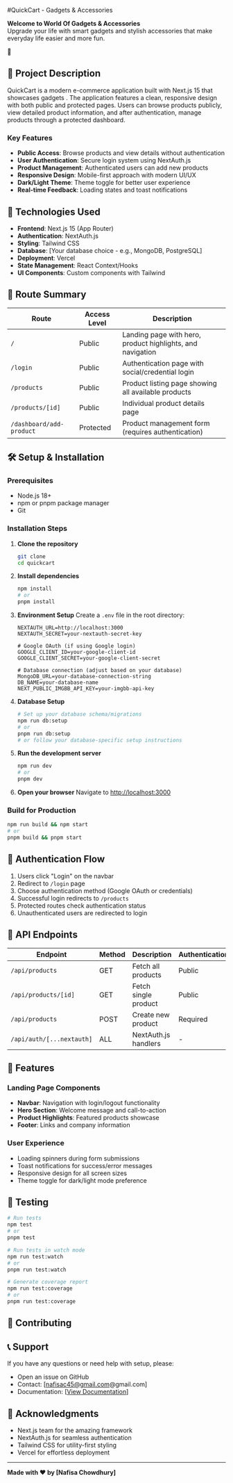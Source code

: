 #QuickCart -  Gadgets & Accessories

**Welcome to World Of Gadgets & Accessories**  
Upgrade your life with smart gadgets and stylish accessories that make everyday life easier and more fun.

🔗
## 📖 Project Description

QuickCart is a modern e-commerce application built with Next.js 15 that showcases gadgets . The application features a clean, responsive design with both public and protected pages. Users can browse products publicly, view detailed product information, and after authentication, manage products through a protected dashboard.

### Key Features

- **Public Access**: Browse products and view details without authentication
- **User Authentication**: Secure login system using NextAuth.js
- **Product Management**: Authenticated users can add new products
- **Responsive Design**: Mobile-first approach with modern UI/UX
- **Dark/Light Theme**: Theme toggle for better user experience
- **Real-time Feedback**: Loading states and toast notifications

## 🚀 Technologies Used

- **Frontend**: Next.js 15 (App Router)
- **Authentication**: NextAuth.js
- **Styling**: Tailwind CSS
- **Database**: [Your database choice - e.g., MongoDB, PostgreSQL]
- **Deployment**: Vercel
- **State Management**: React Context/Hooks
- **UI Components**: Custom components with Tailwind

## 📂 Route Summary

| Route | Access Level | Description |
|-------|-------------|-------------|
| `/` | Public | Landing page with hero, product highlights, and navigation |
| `/login` | Public | Authentication page with social/credential login |
| `/products` | Public | Product listing page showing all available products |
| `/products/[id]` | Public | Individual product details page |
| `/dashboard/add-product` | Protected | Product management form (requires authentication) |

## 🛠️ Setup & Installation

### Prerequisites

- Node.js 18+ 
- npm or pnpm package manager
- Git

### Installation Steps

1. **Clone the repository**
   ```bash
   git clone
   cd quickcart
   ```

2. **Install dependencies**
   ```bash
   npm install
   # or
   pnpm install
   ```

3. **Environment Setup**
   Create a `.env` file in the root directory:
   ```env
   NEXTAUTH_URL=http://localhost:3000
   NEXTAUTH_SECRET=your-nextauth-secret-key
   
   # Google OAuth (if using Google login)
   GOOGLE_CLIENT_ID=your-google-client-id
   GOOGLE_CLIENT_SECRET=your-google-client-secret
   
   # Database connection (adjust based on your database)
   MongoDB_URL=your-database-connection-string
   DB_NAME=your-database-name
   NEXT_PUBLIC_IMGBB_API_KEY=your-imgbb-api-key
   ```

4. **Database Setup**
   ```bash
   # Set up your database schema/migrations
   npm run db:setup
   # or
   pnpm run db:setup
   # or follow your database-specific setup instructions
   ```

5. **Run the development server**
   ```bash
   npm run dev
   # or
   pnpm dev
   ```

6. **Open your browser**
   Navigate to [http://localhost:3000](http://localhost:3000)

### Build for Production

```bash
npm run build && npm start
# or
pnpm build && pnpm start
```


## 🔐 Authentication Flow

1. Users click "Login" on the navbar
2. Redirect to `/login` page
3. Choose authentication method (Google OAuth or credentials)
4. Successful login redirects to `/products`
5. Protected routes check authentication status
6. Unauthenticated users are redirected to login

## 💾 API Endpoints

| Endpoint | Method | Description | Authentication |
|----------|--------|-------------|----------------|
| `/api/products` | GET | Fetch all products | Public |
| `/api/products/[id]` | GET | Fetch single product | Public |
| `/api/products` | POST | Create new product | Required |
| `/api/auth/[...nextauth]` | ALL | NextAuth.js handlers | - |

## 🎨 Features

### Landing Page Components
- **Navbar**: Navigation with login/logout functionality
- **Hero Section**: Welcome message and call-to-action
- **Product Highlights**: Featured products showcase
- **Footer**: Links and company information

### User Experience
- Loading spinners during form submissions
- Toast notifications for success/error messages
- Responsive design for all screen sizes
- Theme toggle for dark/light mode preference





## 🧪 Testing

```bash
# Run tests
npm test
# or
pnpm test

# Run tests in watch mode
npm run test:watch
# or
pnpm run test:watch

# Generate coverage report
npm run test:coverage
# or
pnpm run test:coverage
```

## 🤝 Contributing


<!-- ## 📝 License

This project is licensed under the MIT License - see the [LICENSE](LICENSE) file for details. -->

## 📞 Support

If you have any questions or need help with setup, please:

- Open an issue on GitHub
- Contact: [nafisac45@gmail.com@gmail.com]
- Documentation: [[View Documentation](https://docs.google.com/document/d/16XhnL1g48KvJIkn_jCHAAC_I5qOMA5u8M95s_OTIte0/edit?usp=sharing)]

## 🙏 Acknowledgments

- Next.js team for the amazing framework
- NextAuth.js for seamless authentication
- Tailwind CSS for utility-first styling
- Vercel for effortless deployment

---

**Made with ❤️ by [Nafisa Chowdhury]**
